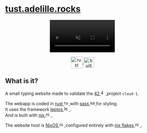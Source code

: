 <!-- url -->
<h1>
	<a href="https://tust.adelille.rocks">
		tust.adelille.rocks
	</a>
</h1>

<!-- preview -->
<p align="center">
	<video
		width="42%"
		alt="website video preview"
		autoplay
		loop
		muted
		playsinline
		src="https://raw.githubusercontent.com/Alexdelia/42-cloud-1/main/preview.mp4"
	/>
</p>

<!-- badges -->
<p align="center">
	<a href="https://rustacean.net/">
		<img align="center"
			height="38vw"
			alt="rust ferris"
			src="https://rustacean.net/favicon.png"
		/>
	</a>
	<a href="https://builtwithnix.org">
		<img align="center"
			height="34vw"
			alt="built with nix"
			src="https://builtwithnix.org/badge.svg"
		/>
	</a>
</p>

## What is it?

<p>
	A small typing website made to validate the
	<a href="https://42.fr/en/homepage/">
	42
		<img
			alt="42"
			height="16rem"
			src="https://simpleicons.org/icons/42.svg"
		/>
	</a>
	project <code>cloud-1</code>.
</p>

<p>
	<div>
		The webapp is coded in
		<a href="https://www.rust-lang.org/">
			rust
			<img
				alt="rust"
				height="16rem"
				src="https://simpleicons.org/icons/rust.svg"
			/>
		</a>
		with
		<a href="https://sass-lang.com/">
			sass
			<img
				alt="sass"
				height="16rem"
				src="https://raw.githubusercontent.com/dheereshagrwal/coloured-icons/refs/heads/master/public/logos/technology/sass/sass-wordmark.svg"
			/>
		</a>
		for styling.
	</div>
	<div>
		It uses the framework
		<a href="https://leptos.dev/">
			leptos
			<img
				alt="leptos"
				height="16rem"
				src="https://leptos.dev/images/leptos_sphere.svg"
			/>
		</a>
		.
	</div>
	<div>
		And is built with
		<a href="https://nixos.org/">
			nix
			<img
				alt="nix"
				height="16rem"
				src="https://raw.githubusercontent.com/dheereshagrwal/coloured-icons/refs/heads/master/public/logos/technology/nixos/nixos.svg"
			/>
		</a>
		.
	</div>
</p>

<p>
	The website host is
	<a href="https://nixos.org/">
		NixOS
		<img
			alt="nix"
			height="16rem"
			src="https://raw.githubusercontent.com/dheereshagrwal/coloured-icons/refs/heads/master/public/logos/technology/nixos/nixos.svg"
		/>
	</a>
	configured entirely with
	<a href="https://nixos.wiki/wiki/Flakes">
		nix flakes
		<img
			alt="nix"
			height="16rem"
			src="https://raw.githubusercontent.com/dheereshagrwal/coloured-icons/refs/heads/master/public/logos/technology/nixos/nixos.svg"
		/>
	</a>
	.
</p>
